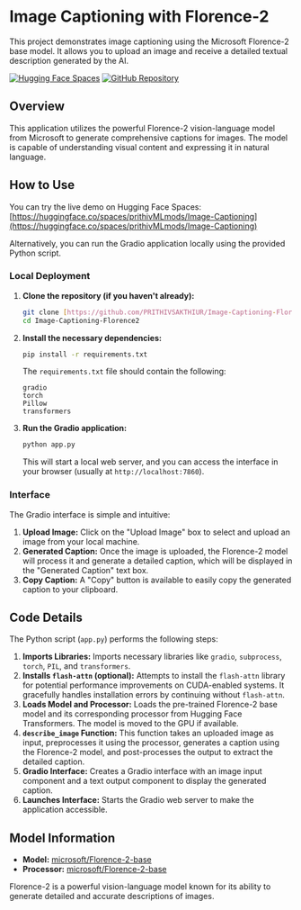 # **Image Captioning with Florence-2**

This project demonstrates image captioning using the Microsoft Florence-2 base model. It allows you to upload an image and receive a detailed textual description generated by the AI.

[![Hugging Face Spaces](https://img.shields.io/badge/%F0%9F%A4%97%20Hugging%20Face-Spaces-blue)](https://huggingface.co/spaces/prithivMLmods/Image-Captioning)
[![GitHub Repository](https://img.shields.io/badge/GitHub-Repository-green)](https://github.com/PRITHIVSAKTHIUR/Image-Captioning-Florence2)

## Overview

This application utilizes the powerful Florence-2 vision-language model from Microsoft to generate comprehensive captions for images. The model is capable of understanding visual content and expressing it in natural language.

## How to Use

You can try the live demo on Hugging Face Spaces: [https://huggingface.co/spaces/prithivMLmods/Image-Captioning](https://huggingface.co/spaces/prithivMLmods/Image-Captioning)

Alternatively, you can run the Gradio application locally using the provided Python script.

### Local Deployment

1.  **Clone the repository (if you haven't already):**
    ```bash
    git clone [https://github.com/PRITHIVSAKTHIUR/Image-Captioning-Florence2.git](https://github.com/PRITHIVSAKTHIUR/Image-Captioning-Florence2.git)
    cd Image-Captioning-Florence2
    ```

2.  **Install the necessary dependencies:**
    ```bash
    pip install -r requirements.txt
    ```
    The `requirements.txt` file should contain the following:
    ```
    gradio
    torch
    Pillow
    transformers
    ```

3.  **Run the Gradio application:**
    ```bash
    python app.py
    ```
    This will start a local web server, and you can access the interface in your browser (usually at `http://localhost:7860`).

### Interface

The Gradio interface is simple and intuitive:

1.  **Upload Image:** Click on the "Upload Image" box to select and upload an image from your local machine.
2.  **Generated Caption:** Once the image is uploaded, the Florence-2 model will process it and generate a detailed caption, which will be displayed in the "Generated Caption" text box.
3.  **Copy Caption:** A "Copy" button is available to easily copy the generated caption to your clipboard.

## Code Details

The Python script (`app.py`) performs the following steps:

1.  **Imports Libraries:** Imports necessary libraries like `gradio`, `subprocess`, `torch`, `PIL`, and `transformers`.
2.  **Installs `flash-attn` (optional):** Attempts to install the `flash-attn` library for potential performance improvements on CUDA-enabled systems. It gracefully handles installation errors by continuing without `flash-attn`.
3.  **Loads Model and Processor:** Loads the pre-trained Florence-2 base model and its corresponding processor from Hugging Face Transformers. The model is moved to the GPU if available.
4.  **`describe_image` Function:** This function takes an uploaded image as input, preprocesses it using the processor, generates a caption using the Florence-2 model, and post-processes the output to extract the detailed caption.
5.  **Gradio Interface:** Creates a Gradio interface with an image input component and a text output component to display the generated caption.
6.  **Launches Interface:** Starts the Gradio web server to make the application accessible.

## Model Information

-   **Model:** [microsoft/Florence-2-base](https://huggingface.co/microsoft/Florence-2-base)
-   **Processor:** [microsoft/Florence-2-base](https://huggingface.co/microsoft/Florence-2-base)

Florence-2 is a powerful vision-language model known for its ability to generate detailed and accurate descriptions of images.
